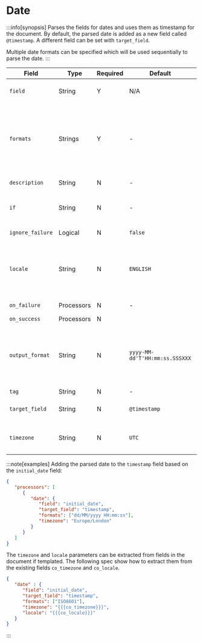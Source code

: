 # Date

:::info[synopsis]
Parses the fields for dates and uses them as timestamp for the document. By default, the parsed date is added as a new field called `@timestamp`. A different field can be set with `target_field`.

Multiple date formats can be specified which will be used sequentially to parse the date.
:::

|Field|Type|Required|Default|Description|
|---|---|---|---|---|
|`field`|String|Y|N/A|The field containing the date|
|`formats`|Strings|Y|-|Expected date formats. Valid options: Java time pattern, ISO8601, UNIX, UNIX_MS, or TAI64N|
|`description`|String|N|-|Explanatory note|
|`if`|String|N|-|Condition to be met to execute the processor|
|`ignore_failure`|Logical|N|`false`|See [Handling Failures](../pipes/handling-failures.md)|
|`locale`|String|N|`ENGLISH`|The locale to use in parsing. May impact month names and weekdays|
|`on_failure`|Processors|N|-|See [Handling Failures](../pipes/handling-failures.md)|
|`on_success`|Processors|N|||
|`output_format`|String|N|`yyyy-MM-dd'T'HH:mm:ss.SSSXXX`|The format to use when printing the date to a `target_field`. Must be valid Java time pattern|
|`tag`|String|N|-|Identifier|
|`target_field`|String|N|`@timestamp`|The field to assign the parsed date|
|`timezone`|String|N|`UTC`|The timezone to use in parsing|

:::note[examples]
Adding the parsed date to the `timestamp` field based on the `initial_date` field:

```json
{
   "processors": [
      {
         "date": {
            "field": "initial_date",
            "target_field": "timestamp",
            "formats": ["dd/MM/yyyy HH:mm:ss"],
            "timezone": "Europe/London"
         }
      }
   ]
}
```

The `timezone` and `locale` parameters can be extracted from fields in the document if templated. The following spec show how to extract them from the existing fields `co_timezone` and `co_locale`.

```json
{
   "date" : {
      "field": "initial_date",
      "target_field": "timestamp",
      "formats": ["ISO8601"],
      "timezone": "{{{co_timezone}}}",
      "locale": "{{{co_locale}}}"
   }
}
```
:::
